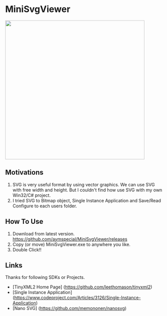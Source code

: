 # MiniSvgViewer
<img src="https://github-production-user-asset-6210df.s3.amazonaws.com/6201814/251465225-57b7f781-f322-4522-8870-2ba2fa7c1bc3.gif" width="444px">


## Motivations
1. SVG is very useful format by using vector graphics. We can use SVG with free width and height. But I couldn't find how use SVG with my own Win32/C# project.
2. I tried SVG to Bitmap object, Single Instance Application and Save/Read Configure to each users folder.

## How To Use
1. Download from latest version. https://github.com/aymspecial/MiniSvgViewer/releases
2. Copy (or move) MiniSvgViewer.exe to anywhere you like.
3. Double Click!!

## Links
Thanks for following SDKs or Projects.
* [TinyXML2 Home Page] (https://github.com/leethomason/tinyxml2)
* [Single Instance Application] (https://www.codeproject.com/Articles/3126/Single-Instance-Application)
* [Nano SVG] (https://github.com/memononen/nanosvg)
